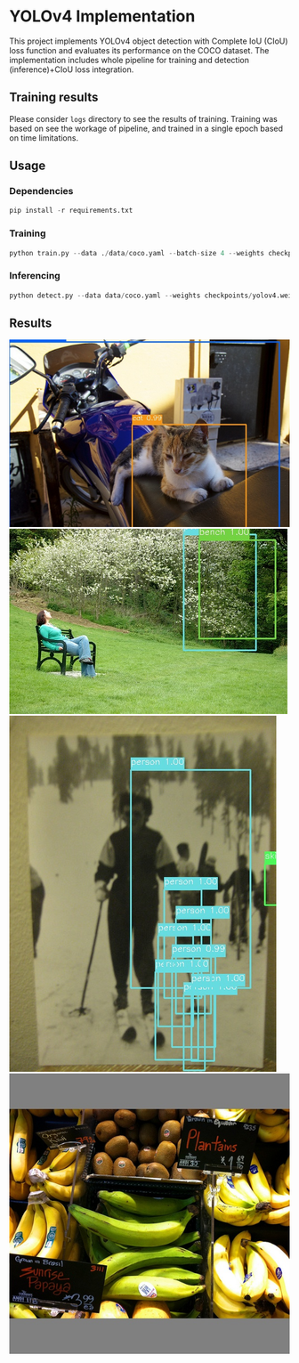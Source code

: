 # YOLOv4 Implementation

This project implements YOLOv4 object detection with Complete IoU (CIoU) loss function and evaluates its performance on the COCO dataset. The implementation includes whole pipeline for training and detection (inference)+CIoU loss integration.

## Training results
Please consider `logs` directory to see the results of training. Training was based on see the workage of pipeline, and trained in a single epoch based on time limitations.

## Usage
### Dependencies
```python
pip install -r requirements.txt
```

### Training
```python
python train.py --data ./data/coco.yaml --batch-size 4 --weights checkpoints/yolov4.weights --device 1
```

### Inferencing
```python
python detect.py --data data/coco.yaml --weights checkpoints/yolov4.weights --img cocoimages/000000521540.jpg --device 1
```

## Results

![1](https://raw.githubusercontent.com/eracoding/rtml/main/code/a2/results/result_000000116031.jpg)
![2](https://raw.githubusercontent.com/eracoding/rtml/main/code/a2/results/result_000000233141.jpg)
![3](https://raw.githubusercontent.com/eracoding/rtml/main/code/a2/results/result_000000523923.jpg)
![4](https://raw.githubusercontent.com/eracoding/rtml/main/code/a2/results/test.jpg)